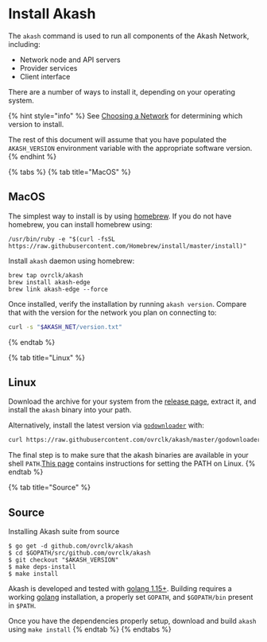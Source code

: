 # Install Akash

The `akash` command is used to run all components of the Akash Network, including:

* Network node and API servers
* Provider services
* Client interface

There are a number of ways to install it, depending on your operating system.

{% hint style="info" %}
See [Choosing a Network](/guides/versions.md) for determining which version to install.

The rest of this document will assume that you have populated the `AKASH_VERSION` environment variable with the appropriate software version.
{% endhint %}

{% tabs %}
{% tab title="MacOS" %}
## MacOS

The simplest way to install is by using [homebrew](https://brew.sh). If you do not have homebrew, you can install homebrew using:

```text
/usr/bin/ruby -e "$(curl -fsSL https://raw.githubusercontent.com/Homebrew/install/master/install)"
```

Install `akash` daemon using homebrew:

```text
brew tap ovrclk/akash
brew install akash-edge
brew link akash-edge --force
```

Once installed, verify the installation by running `akash version`. Compare that with the version for the network you plan on connecting to:

```bash
curl -s "$AKASH_NET/version.txt"
```
{% endtab %}

{% tab title="Linux" %}
## Linux

Download the archive for your system from the [release page](https://github.com/ovrclk/akash/releases), extract it, and install the `akash` binary into your path.

Alternatively, install the latest version via [`godownloader`](https://github.com/goreleaser/godownloader) with:

```bash
curl https://raw.githubusercontent.com/ovrclk/akash/master/godownloader.sh | sh -s -- "$AKASH_VERSION"
```

The final step is to make sure that the akash binaries are available in your shell `PATH`.[This page](https://stackoverflow.com/questions/14637979/how-to-permanently-set-path-on-linux-unix) contains instructions for setting the PATH on Linux.
{% endtab %}

{% tab title="Source" %}
## Source

Installing Akash suite from source

```text
$ go get -d github.com/ovrclk/akash
$ cd $GOPATH/src/github.com/ovrclk/akash
$ git checkout "$AKASH_VERSION"
$ make deps-install
$ make install
```

Akash is developed and tested with [golang 1.15+](https://golang.org/). Building requires a working [golang](https://golang.org/) installation, a properly set `GOPATH`, and `$GOPATH/bin` present in `$PATH`.

Once you have the dependencies properly setup, download and build `akash` using `make install`
{% endtab %}
{% endtabs %}

